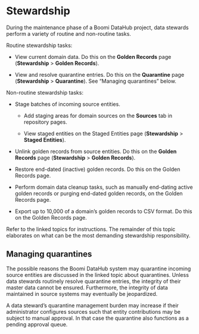 # Stewardship 

<head>
  <meta name="guidename" content="DataHub"/>
  <meta name="context" content="GUID-df83d7fb-14c5-4543-afc3-04179e6637e5"/>
</head>


During the maintenance phase of a Boomi DataHub project, data stewards perform a variety of routine and non-routine tasks.



Routine stewardship tasks:

-   View current domain data. Do this on the **Golden Records** page \(**Stewardship** \> **Golden Records**\).

-   View and resolve quarantine entries. Do this on the **Quarantine** page \(**Stewardship** \> **Quarantine**\). See “Managing quarantines” below.


Non-routine stewardship tasks:

-   Stage batches of incoming source entities.

    -   Add staging areas for domain sources on the **Sources** tab in repository pages.

    -   View staged entities on the Staged Entities page \(**Stewardship** \> **Staged Entities**\).

-   Unlink golden records from source entities. Do this on the **Golden Records** page \(**Stewardship** \> **Golden Records**\).

-   Restore end-dated \(inactive\) golden records. Do this on the Golden Records page.

-   Perform domain data cleanup tasks, such as manually end-dating active golden records or purging end-dated golden records, on the Golden Records page.

-   Export up to 10,000 of a domain’s golden records to CSV format. Do this on the Golden Records page.


Refer to the linked topics for instructions. The remainder of this topic elaborates on what can be the most demanding stewardship responsibility.

## Managing quarantines 

The possible reasons the Boomi DataHub system may quarantine incoming source entities are discussed in the linked topic about quarantines. Unless data stewards routinely resolve quarantine entries, the integrity of their master data cannot be ensured. Furthermore, the integrity of data maintained in source systems may eventually be jeopardized.

A data steward’s quarantine management burden may increase if their administrator configures sources such that entity contributions may be subject to manual approval. In that case the quarantine also functions as a pending approval queue.

